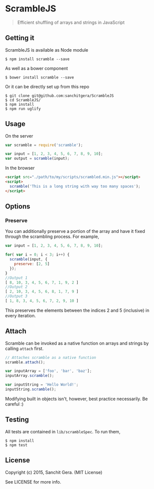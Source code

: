 # ScrambleJS
> Efficient shuffling of arrays and strings in JavaScript

## Getting it 

ScrambleJS is available as Node module 
```shell
$ npm install scramble --save
```

As well as a bower component 
```shell 
$ bower install scramble --save 
```

Or it can be directly set up from this repo
```shell 
$ git clone git@github.com:sanchitgera/ScrambleJS
$ cd ScrambleJS/
$ npm install 
$ npm run uglify
```

## Usage 

On the server 
```js
var scramble = require('scramble');

var input = [1, 2, 3, 4, 5, 6, 7, 8, 9, 10];
var output = scramble(input); 
```

In the browser 
```html
<script src="./path/to/my/scripts/scrambled.min.js"></script>
<script>
  scramble('This is a long string with way too many spaces');
</script>
```

## Options 

### Preserve 
You can additionally preserve a portion of the array and have it fixed through the scrambling process. For example, 
```js
var input = [1, 2, 3, 4, 5, 6, 7, 8, 9, 10];

for( var i = 0; i < 3; i++) {
  scramble(input, {
    preserve: [2, 5]
  });
}
//Output 1 
[ 8, 10, 3, 4, 5, 6, 7, 1, 9, 2 ]
//Output 2
[ 2, 10, 3, 4, 5, 6, 8, 1, 7, 9 ]
//Output 3
[ 1, 8, 3, 4, 5, 6, 7, 2, 9, 10 ]

```
This preserves the elements between the indices 2 and 5 (inclusive) in every iteration. 


## Attach
Scramble can be invoked as a native function on arrays and strings by calling `attach` first. 

```js
// Attaches scramble as a native function
scramble.attach(); 

var inputArray = ['foo', 'bar', 'baz'];
inputArray.scramble();

var inputString = 'Hello World!';
inputString.scramble();
```
Modifying built in objects isn't, however, best practice necessarily. Be careful :)  

## Testing 
All tests are contained in `lib/scrambleSpec`. To run them, 
```
$ npm install 
$ npm test
```

## License

Copyright (c) 2015, Sanchit Gera. (MIT License)

See LICENSE for more info.
